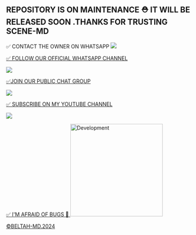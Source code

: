 ## REPOSITORY IS ON MAINTENANCE ⛑ IT WILL BE RELEASED SOON .THANKS FOR TRUSTING SCENE-MD 


✅ CONTACT THE OWNER ON WHATSAPP 
<a 
href="https://wa.me/254114141192"><img src="https://img.shields.io/badge/Contact Beltah Tech-25D366?style=for-the-badge&logo=whatsapp&logoColor=white"/>
  
✅ FOLLOW OUR OFFICIAL WHATSAPP CHANNEL

<a href="https://whatsapp.com/channel/0029VaRHDBKKmCPKp9B2uH2F"><img src="https://img.shields.io/badge/Follow Official Channel-25D366?style=for-the-badge&logo=whatsapp&logoColor=white" />

✅JOIN OUR PUBLIC CHAT GROUP 

<a href="https://chat.whatsapp.com/CQvUnqaDK4fBjgMXvFEAsI"><img src="https://img.shields.io/badge/Join Our Group chat-25D366?style=for-the-badge&logo=whatsapp&logoColor=white" />

✅ SUBSCRIBE ON MY YOUTUBE CHANNEL 

<a href="https://www.youtube.com/@Beltahtech2024"><img src="https://img.shields.io/badge/Subscribe-ff0000?style=for-the-badge&logo=youtube&logoColor=ff000000&link=https://www.youtube.com/@Beltahtech2024" /><br>
<p align="center">

  ✅ I'M AFRAID OF BUGS 🐛 
<img alt="Development" width="250" src="https://media2.giphy.com/media/W9tBvzTXkQopi/giphy.gif?cid=6c09b952xu6syi1fyqfyc04wcfk0qvqe8fd7sop136zxfjyn&ep=v1_internal_gif_by_id&rid=giphy.gif&ct=g" /> </p>







©BELTAH-MD.2024
